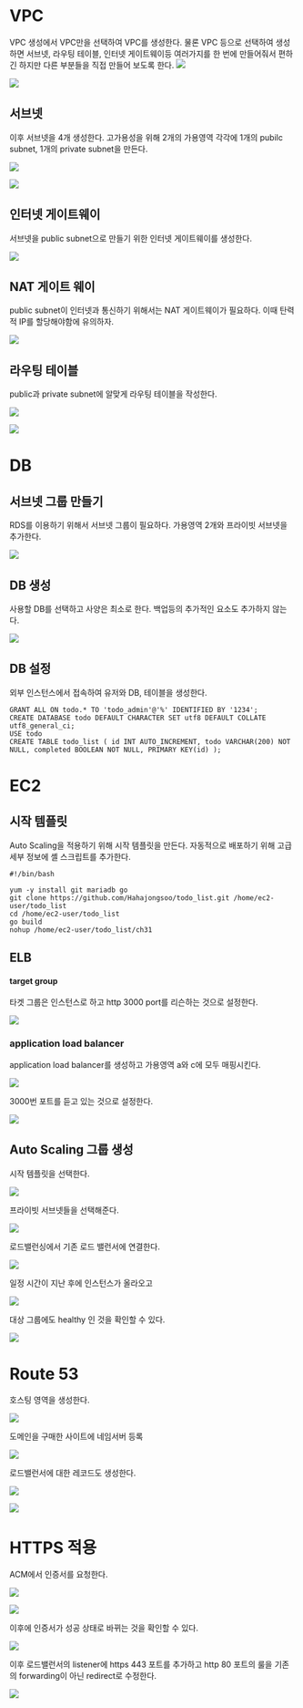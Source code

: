 # VPC
VPC 생성에서 VPC만을 선택하여 VPC를 생성한다. 물론 VPC 등으로 선택하여 생성하면 서브넷, 라우팅 테이블, 인터넷 게이트웨이등 여러가지를 한 번에 만들어줘서 편하긴 하지만 다른 부분들을 직접 만들어 보도록 한다.
![](images/Pasted%20image%2020230131135736.png)

![](images/Pasted%20image%2020230131135954.png)
## 서브넷
이후 서브넷을 4개 생성한다. 고가용성을 위해 2개의 가용영역 각각에 1개의 pubilc subnet, 1개의 private subnet을 만든다.

![](images/Pasted%20image%2020230131140424.png)

![](images/Pasted%20image%2020230131140514.png)

## 인터넷 게이트웨이
서브넷을 public subnet으로 만들기 위한 인터넷 게이트웨이를 생성한다. 

![](images/Pasted%20image%2020230131140613.png)

## NAT 게이트 웨이
public subnet이 인터넷과 통신하기 위해서는 NAT 게이트웨이가 필요하다.  이때 탄력적 IP를 할당해야함에 유의하자.

![](images/Pasted%20image%2020230131150134.png)

## 라우팅 테이블
public과 private subnet에 알맞게 라우팅 테이블을 작성한다.

![](images/Pasted%20image%2020230131141040.png)

![](images/Pasted%20image%2020230131150204.png)

# DB
## 서브넷 그룹 만들기
RDS를 이용하기 위해서 서브넷 그룹이 필요하다. 가용영역 2개와 프라이빗 서브넷을 추가한다.

![](images/Pasted%20image%2020230131155749.png)

## DB 생성
사용할 DB를 선택하고 사양은 최소로 한다. 백업등의 추가적인 요소도 추가하지 않는다.

![](images/Pasted%20image%2020230131160906.png)

## DB 설정
외부 인스턴스에서 접속하여 유저와 DB, 테이블을 생성한다.
```
GRANT ALL ON todo.* TO 'todo_admin'@'%' IDENTIFIED BY '1234';  
CREATE DATABASE todo DEFAULT CHARACTER SET utf8 DEFAULT COLLATE utf8_general_ci;
USE todo
CREATE TABLE todo_list ( id INT AUTO_INCREMENT, todo VARCHAR(200) NOT NULL, completed BOOLEAN NOT NULL, PRIMARY KEY(id) );
```

# EC2
## 시작 템플릿
Auto Scaling을 적용하기 위해 시작 템플릿을 만든다. 자동적으로 배포하기 위해 고급 세부 정보에 셸 스크립트를 추가한다.

```
#!/bin/bash

yum -y install git mariadb go
git clone https://github.com/Hahajongsoo/todo_list.git /home/ec2-user/todo_list
cd /home/ec2-user/todo_list
go build
nohup /home/ec2-user/todo_list/ch31
```

## ELB
#### target group
타겟 그룹은 인스턴스로 하고 http 3000 port를 리슨하는 것으로 설정한다.

![](images/Pasted%20image%2020230131174506.png)

### application load balancer
application load balancer를 생성하고 가용영역 a와 c에 모두 매핑시킨다.

![](images/Pasted%20image%2020230131174707.png)

3000번 포트를 듣고 있는 것으로 설정한다.

![](images/Pasted%20image%2020230131174737.png)

## Auto Scaling 그룹 생성
시작 템플릿을 선택한다.

![](images/Pasted%20image%2020230131175033.png)

프라이빗 서브넷들을 선택해준다.

![](images/Pasted%20image%2020230131175138.png)

로드밸런싱에서 기존 로드 밸런서에 연결한다.

![](images/Pasted%20image%2020230131175231.png)

일정 시간이 지난 후에 인스턴스가 올라오고

![](images/Pasted%20image%2020230131185404.png)

대상 그룹에도 healthy 인 것을 확인할 수 있다.

![](images/Pasted%20image%2020230131190947.png)

# Route 53

호스팅 영역을 생성한다.

![](images/Pasted%20image%2020230131185719.png)

도메인을 구매한 사이트에 네임서버 등록 

![](images/Pasted%20image%2020230131190803.png)

로드밸런서에 대한 레코드도 생성한다.

![](images/Pasted%20image%2020230131190735.png)

![](images/Pasted%20image%2020230131190309.png)

# HTTPS 적용

ACM에서 인증서를 요청한다.

![](images/Pasted%20image%2020230131193108.png)

![](images/Pasted%20image%2020230131193713.png)

이후에 인증서가 성공 상태로 바뀌는 것을 확인할 수 있다.

![](images/Pasted%20image%2020230131194101.png)

이후 로드밸런서의 listener에 https 443 포트를 추가하고 http 80 포트의 룰을 기존의 forwarding이 아닌 redirect로 수정한다.

![](images/Pasted%20image%2020230201003108.png)
